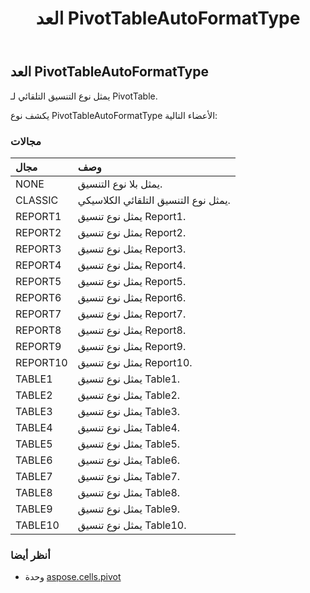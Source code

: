 ﻿---
title: العد PivotTableAutoFormatType
second_title: Aspose.Cells for Python via .NET API المراجع
description:
type: docs
weight: 220
url: /ar/python-net/aspose.cells.pivot/pivottableautoformattype/
is_root: false
---
##  العد PivotTableAutoFormatType
يمثل نوع التنسيق التلقائي لـ PivotTable.



يكشف نوع PivotTableAutoFormatType الأعضاء التالية:

###  مجالات
| مجال| وصف|
| :- | :- |
| NONE | يمثل بلا نوع التنسيق.|
| CLASSIC | يمثل نوع التنسيق التلقائي الكلاسيكي.|
| REPORT1 |يمثل نوع تنسيق Report1.|
| REPORT2 | يمثل نوع تنسيق Report2.|
| REPORT3 | يمثل نوع تنسيق Report3.|
| REPORT4 | يمثل نوع تنسيق Report4.|
| REPORT5 | يمثل نوع تنسيق Report5.|
| REPORT6 | يمثل نوع تنسيق Report6.|
| REPORT7 | يمثل نوع تنسيق Report7.|
| REPORT8 | يمثل نوع تنسيق Report8.|
| REPORT9 | يمثل نوع تنسيق Report9.|
| REPORT10 | يمثل نوع تنسيق Report10.|
| TABLE1 | يمثل نوع تنسيق Table1.|
| TABLE2 | يمثل نوع تنسيق Table2.|
| TABLE3 | يمثل نوع تنسيق Table3.|
| TABLE4 | يمثل نوع تنسيق Table4.|
| TABLE5 | يمثل نوع تنسيق Table5.|
| TABLE6 | يمثل نوع تنسيق Table6.|
| TABLE7 | يمثل نوع تنسيق Table7.|
| TABLE8 | يمثل نوع تنسيق Table8.|
| TABLE9 | يمثل نوع تنسيق Table9.|
| TABLE10 | يمثل نوع تنسيق Table10.|



###  أنظر أيضا
* وحدة [aspose.cells.pivot](..)
